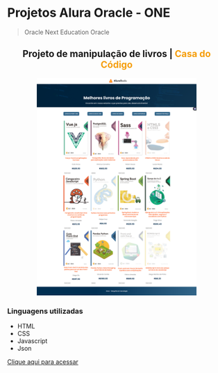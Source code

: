 # Projetos Alura Oracle - ONE
 > Oracle Next Education Oracle

<h2 align="center">Projeto de manipulação de livros | <span span style="color: #f59e0b;">Casa do Código</span></h2>

<div align="center">
    <img height="500px" src="./imagens/imageWebsite.png"></img>
</div>

### Linguagens utilizadas
 - HTML
 - CSS
 - Javascript
 - Json
 

[Clique aqui para acessar](https://klayvemguimaraes.github.io/)
